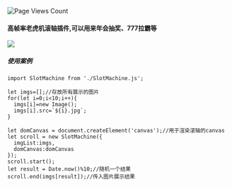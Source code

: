 ![Page Views Count](https://badges.toozhao.com/badges/01GM1ZKCPFTDZDZXAMATBZHM10/green.svg)

#### 高帧率老虎机滚轴插件,可以用来年会抽奖、777拉霸等

![](http://img.vuedata.cn/slotmachine-review.gif)


##### 使用案例

```
import SlotMachine from './SlotMachine.js';

let imgs=[];//存放所有展示的图片
for(let i=0;i<10;i++){
  imgs[i]=new Image();
  imgs[i].src=`${i}.jpg`;
}

let domCanvas = document.createElement('canvas');//用于渲染滚轴的canvas
let scroll = new SlotMachine({
  imgList:imgs,
  domCanvas:domCanvas
});
scroll.start();
let result = Date.now()%10;//随机一个结果
scroll.end(imgs[result]);//传入图片展示结果
```
